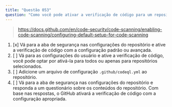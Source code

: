 ```yaml
---
title: "Questão 053"
question: "Como você pode ativar a verificação de código para um repositório?"
---
```



> https://docs.github.com/en/code-security/code-scanning/enabling-code-scanning/configuring-default-setup-for-code-scanning
1. [x] Vá para a aba de segurança nas configurações do repositório e ative a verificação de código com a configuração padrão ou avançada.
1. [ ] Vá para as configurações do usuário e ative a verificação de código, você pode optar por ativá-la para todos ou apenas para repositórios selecionados.
1. [ ] Adicione um arquivo de configuração `.github/codeql.yml` ao repositório.
1. [ ] Vá para a aba de segurança nas configurações do repositório e responda a um questionário sobre os conteúdos do repositório. Com base nas respostas, o GitHub ativará a verificação de código com a configuração apropriada.
